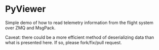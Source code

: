 PyViewer
===

Simple demo of how to read telemetry information from the flight system
over ZMQ and MsgPack.

Caveat: there could be a more efficient method of deserializing data than
what is presented here. If so, please fork/fix/pull request.
